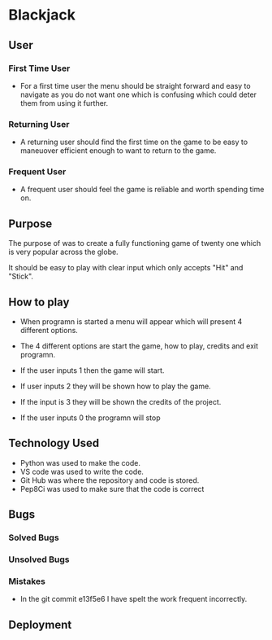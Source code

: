 # Blackjack

## User

### First Time User

- For a first time user the menu should be straight forward and easy to navigate as you do not want one which is confusing which could deter them from using it further.

### Returning User

- A returning user should find the first time on the game to be easy to maneuover efficient enough to want to return to the game.

### Frequent User

- A frequent user should feel the game is reliable and worth spending time on.

## Purpose

The purpose of was to create a fully functioning game of twenty one which is very popular across the globe.

It should be easy to play with clear input which only accepts "Hit" and "Stick".

## How to play

- When programn is started a menu will appear which will present 4 different options.

- The 4 different options are start the game, how to play, credits and exit programn.

- If the user inputs 1 then the game will start.

- If user inputs 2 they will be shown how to play the game.

- If the input is 3 they will be shown the credits of the project.

- If the user inputs 0 the programn will stop
## Technology Used

- Python was used to make the code.
- VS code was used to write the code.
- Git Hub was where the repository and code is stored.
- Pep8Ci was used to make sure that the code is correct

## Bugs

### Solved Bugs

### Unsolved Bugs

### Mistakes

- In the git commit e13f5e6 I have spelt the work frequent incorrectly.

## Deployment
